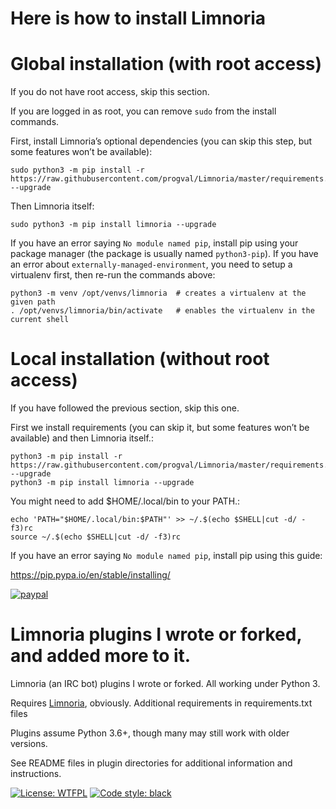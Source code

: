 # Here is how to install Limnoria

# Global installation (with root access)

If you do not have root access, skip this section.

If you are logged in as root, you can remove `sudo` from the install commands.

First, install Limnoria’s optional dependencies (you can skip this step, but some features won’t be available):

```
sudo python3 -m pip install -r https://raw.githubusercontent.com/progval/Limnoria/master/requirements.txt --upgrade
```

Then Limnoria itself:

```
sudo python3 -m pip install limnoria --upgrade
```

If you have an error saying `No module named pip`, install pip using your package manager (the package is usually named `python3-pip`).
If you have an error about `externally-managed-environment`, you need to setup a virtualenv first, then re-run the commands above:
```
python3 -m venv /opt/venvs/limnoria  # creates a virtualenv at the given path
. /opt/venvs/limnoria/bin/activate   # enables the virtualenv in the current shell
```

# Local installation (without root access)
If you have followed the previous section, skip this one.

First we install requirements (you can skip it, but some features won’t be available) and then Limnoria itself.:
```
python3 -m pip install -r https://raw.githubusercontent.com/progval/Limnoria/master/requirements.txt --upgrade
python3 -m pip install limnoria --upgrade
```
You might need to add $HOME/.local/bin to your PATH.:
```
echo 'PATH="$HOME/.local/bin:$PATH"' >> ~/.$(echo $SHELL|cut -d/ -f3)rc
source ~/.$(echo $SHELL|cut -d/ -f3)rc
```
If you have an error saying `No module named pip`, install pip using this guide:

https://pip.pypa.io/en/stable/installing/



[![paypal](https://www.paypalobjects.com/en_US/i/btn/btn_donateCC_LG.gif)](https://www.paypal.com/cgi-bin/webscr?cmd=_s-xclick&hosted_button_id=QC2EH6ZRDL37L)

# Limnoria plugins I wrote or forked, and added more to it.

Limnoria (an IRC bot) plugins I wrote or forked. All working under Python 3. 

Requires [Limnoria](https://github.com/ProgVal/Limnoria), obviously. Additional requirements in requirements.txt files

Plugins assume Python 3.6+, though many may still work with older versions.


See README files in plugin directories for additional information and instructions.

[![License: WTFPL](https://img.shields.io/badge/license-WTFPL-brightgreen.svg)](http://www.wtfpl.net/about/) [![Code style: black](https://img.shields.io/badge/code%20style-black-000000.svg)](https://github.com/psf/black)
